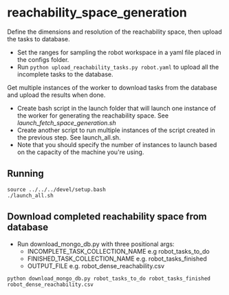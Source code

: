 # reachability_space_generation

Define the dimensions and resolution of the reachability space, then upload the tasks to database.
- Set the ranges for sampling the robot workspace in a yaml file placed in the configs folder.
- Run `python upload_reachability_tasks.py robot.yaml` to upload all the incomplete tasks to the database.

Get multiple instances of the worker to download tasks from the database and upload the results when done.
- Create bash script in the launch folder that will launch one instance of the worker for generating the reachability space. See *launch_fetch_space_generation.sh*
- Create another script to run multiple instances of the script created in the previous step. See launch_all.sh.
- Note that you should specify the number of instances to launch based on the capacity of the machine you're using.

## Running
```
source ../../../devel/setup.bash
./launch_all.sh
```


## Download completed reachability space from database
- Run download_mongo_db.py with three positional args:
    - INCOMPLETE_TASK_COLLECTION_NAME e.g robot_tasks_to_do
    - FINISHED_TASK_COLLECTION_NAME e.g. robot_tasks_finished
    - OUTPUT_FILE e.g. robot_dense_reachability.csv

```
python download_mongo_db.py robot_tasks_to_do robot_tasks_finished robot_dense_reachability.csv
```